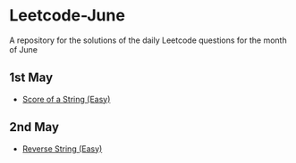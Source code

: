 # Leetcode-June
A repository for the solutions of the daily Leetcode questions for the month of June

## 1st May
- [Score of a String (Easy)](https://leetcode.com/problems/score-of-a-string/description/?envType=daily-question&envId=2024-06-01)

## 2nd May
- [Reverse String (Easy)](hhttps://leetcode.com/problems/reverse-string/description/?envType=daily-question&envId=2024-06-02)
